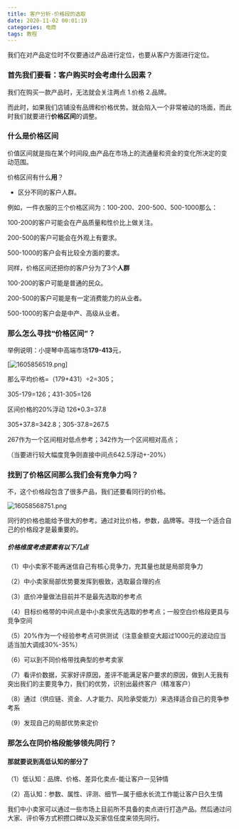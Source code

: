 ```yaml
---
title: 客户分析-价格段的选取
date: 2020-11-02 00:01:19
categories: 电商
tags: 教程
---
```

我们在对产品定位时不仅要通过产品进行定位，也要从客户方面进行定位。

### 首先我们要看：客户购买时会考虑什么因素？

我们在购买一款产品时，无法就会关注两点 1.价格 2.品牌。

而此时，如果我们店铺没有品牌和价格优势。就会陷入一个非常被动的场面，而此时我们就要进行**价格区间**的调整。

### 什么是价格区间

价值区间就是指在某个时间段,由产品在市场上的流通量和资金的变化所决定的变动范围。

价格区间有什么**用**？

*  区分不同的客户人群。

例如，一件衣服的三个价格区间为：100-200、200-500、500-1000那么：

100-200的客户可能会在产品质量和性价比上做关注。

200-500的客户可能会在外观上有要求。

500-1000的客户会有比较全方面的要求。

同样，价格区间还把你的客户分为了3个**人群**

100-200的客户可能是普通的民众。

200-500的客户可能是有一定消费能力的从业者。

500-1000的客户会是中产、高级从业者。

### 那么怎么寻找“价格区间”？

举例说明：小提琴中高端市场**179-413**元，

[![1605856519.png](https://cdn.jsdelivr.net/gh/Nesxc/file/1605856519.png)]

那么平均价格=（179+431）÷2=305；

305-179=126；431-305=126

区间价格的20%浮动 126*0.3=37.8

305+37.8=342.8；305-37.8=267.5

267作为一个区间相对低点参考；342作为一个区间相对高点；

（当要进行较大幅度竞争则直接中间点642.5浮动+-20%）

### 找到了价格区间那么我们会有竞争力吗？

不，这个价格段包含了很多产品，我们还要看同行的价格。

![16058568751.png](https://cdn.jsdelivr.net/gh/Nesxc/file/16058568751.png)

同行的价格也能给予很大的参考。通过对比价格，参数，品牌等。寻找一个适合自己的价格段才是最重要的。

##### 价格维度考虑要素有以下几点

（1）中小卖家不能再迷信自己有核心竞争力，充其量也就是局部竞争力

（2）中小卖家局部优势要发挥到极致，选取最合理的点

（3）底价冲量做法目前并不是最先选取的参考点

（4）目标价格带的中间点是中小卖家优先选取的参考点；一般空白价格段更具与竞争空间

（5）20%作为一个经验参考点可供测试（注意金额变大超过1000元的波动应当适当加大调成30%-35%）

（6）可以到不同价格带找典型的参考卖家

（7）看评价数据，买家好评原因，差评不能满足客户要求的原因，做到人无我有突出我们的主要竞争力，我们的优势，识别出最终客户（精准客户）

（8）通过（供应链、资金、人才能力、风险承受能力）来选择适合自己的竞争参考系

（9）发现自己的局部优势来定价

### 那怎么在同价格段能够领先同行？

#### 那就要说到高低认知的部分了

（1）低认知：品牌、价格、差异化卖点-能让客户一见钟情

（2）高认知：参数、属性、评测、细节—属于细水长流工作能让客户日久生情

我们中小卖家可以通过一些市场上目前所不具备的卖点进行打造产品。然后通过问大家、评价等方式积攒口碑以及买家信任度来领先同行。




